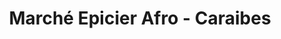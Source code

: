 ---
title: "Marché Epicier Afro - Caraibes"
url: /gatineau/marche-epicier-afro-caraibes/
shop: convenience
---